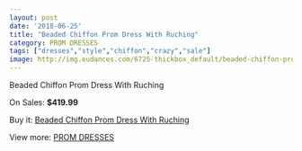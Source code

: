 ```yaml
---
layout: post
date: '2018-06-25'
title: "Beaded Chiffon Prom Dress With Ruching"
category: PROM DRESSES
tags: ["dresses","style","chiffon","crazy","sale"]
image: http://img.eudances.com/6725-thickbox_default/beaded-chiffon-prom-dress-with-ruching.jpg
---
```

Beaded Chiffon Prom Dress With Ruching

On Sales: **$419.99**
<a href="https://www.eudances.com/en/prom-dresses/2480-beaded-chiffon-prom-dress-with-ruching.html"><amp-img layout="responsive" width="600" height="600" src="//img.eudances.com/6725-thickbox_default/beaded-chiffon-prom-dress-with-ruching.jpg" alt="Beaded Chiffon Prom Dress With Ruching 0" /></a>
<a href="https://www.eudances.com/en/prom-dresses/2480-beaded-chiffon-prom-dress-with-ruching.html"><amp-img layout="responsive" width="600" height="600" src="//img.eudances.com/6727-thickbox_default/beaded-chiffon-prom-dress-with-ruching.jpg" alt="Beaded Chiffon Prom Dress With Ruching 1" /></a>
<a href="https://www.eudances.com/en/prom-dresses/2480-beaded-chiffon-prom-dress-with-ruching.html"><amp-img layout="responsive" width="600" height="600" src="//img.eudances.com/6726-thickbox_default/beaded-chiffon-prom-dress-with-ruching.jpg" alt="Beaded Chiffon Prom Dress With Ruching 2" /></a>

Buy it: [Beaded Chiffon Prom Dress With Ruching](https://www.eudances.com/en/prom-dresses/2480-beaded-chiffon-prom-dress-with-ruching.html "Beaded Chiffon Prom Dress With Ruching")

View more: [PROM DRESSES](https://www.eudances.com/en/13-prom-dresses "PROM DRESSES")